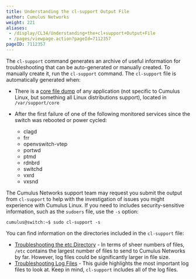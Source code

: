 ```yaml
---
title: Understanding the cl-support Output File
author: Cumulus Networks
weight: 221
aliases:
 - /display/CL34/Understanding+the+cl+support+Output+File
 - /pages/viewpage.action?pageId=7112357
pageID: 7112357
---
```

The `cl-support` command generates an archive of useful information for
troubleshooting that can be auto-generated or manually created. To
manually create it, run the `cl-support` command. The `cl-support` file
is automatically generated when:

- There is a [core file dump](http://linux.die.net/man/5/core) of any
  application (not specific to Cumulus Linux, but something all Linux
  distributions support), located in `/var/support/core`
- After the first failure of one of the following monitored services
  since the switch was rebooted or power cycled:

  - clagd
  - frr
  - openvswitch-vtep
  - portwd
  - ptmd
  - rdnbrd
  - switchd
  - vxrd
  - vxsnd

The Cumulus Networks support team may request you submit the output from
`cl-support` to help with the investigation of issues you might
experience with Cumulus Linux. If you need to includes
security-sensitive information, such as the `sudoers` file, use the `-s`
option:

    cumulus@switch:~$ sudo cl-support -s

You can find information on the directories included in the `cl-support`
file:

- [Troubleshooting the etc Directory](/version/cumulus-linux-343/Monitoring-and-Troubleshooting/Understanding-the-cl-support-Output-File/Troubleshooting-the-etc-Directory) - 
  In terms of sheer numbers of files, `/etc` contains the largest
  number of files to send to Cumulus Networks by far. However, log
  files could be significantly larger in file size.
- [Troubleshooting Log Files](/version/cumulus-linux-343/Monitoring-and-Troubleshooting/Understanding-the-cl-support-Output-File/Troubleshooting-Log-Files) - This 
  guide highlights the most important log files to look at.
  Keep in mind, `cl-support` includes all of the log files.
